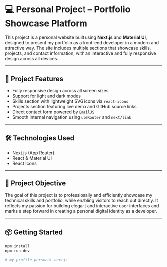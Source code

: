 # 💻 Personal Project – Portfolio Showcase Platform

This project is a personal website built using **Next.js** and **Material UI**, designed to present my portfolio as a front-end developer in a modern and attractive way. The site includes multiple sections that showcase skills, projects, and contact information, with an interactive and fully responsive design across all devices.

---

## 🚀 Project Features

- Fully responsive design across all screen sizes  
- Support for light and dark modes  
- Skills section with lightweight SVG icons via `react-icons`  
- Projects section featuring live demo and GitHub source links  
- Direct contact form powered by `EmailJS`  
- Smooth internal navigation using `useRouter` and `next/link`

---

## 🛠️ Technologies Used

- Next.js (App Router)  
- React & Material UI  
- React Icons  

---

## 🎯 Project Objective

The goal of this project is to professionally and efficiently showcase my technical skills and portfolio, while enabling visitors to reach out directly. It reflects my passion for building elegant and interactive user interfaces and marks a step forward in creating a personal digital identity as a developer.

---

## 📦 Getting Started

```bash
npm install
npm run dev

# my-profile-personal-nextjs

